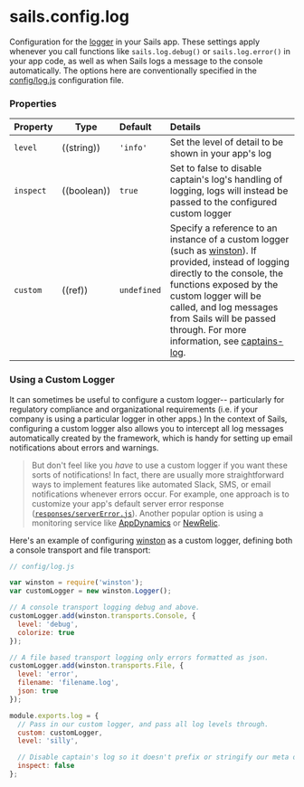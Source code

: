 # sails.config.log

Configuration for the [logger](http://sailsjs.com/documentation/concepts/logging) in your Sails app.  These settings apply whenever you call functions like `sails.log.debug()` or `sails.log.error()` in your app code, as well as when Sails logs a message to the console automatically.  The options here are conventionally specified in the [config/log.js](http://sailsjs.com/documentation/anatomy/myApp/config/log.js.html) configuration file.


### Properties

| Property  | Type        | Default     | Details                                                                             |
|:----------|-------------|:------------|:------------------------------------------------------------------------------------|
| `level`   | ((string))  | `'info'`    | Set the level of detail to be shown in your app's log
| `inspect` | ((boolean)) | `true`      | Set to false to disable captain's log's handling of logging, logs will instead be passed to the configured custom logger  |
| `custom`  | ((ref))     | `undefined` | Specify a reference to an instance of a custom logger (such as [winston](https://github.com/winstonjs/winston)).  If provided, instead of logging directly to the console, the functions exposed by the custom logger will be called, and log messages from Sails will be passed through.  For more information, see [captains-log](https://github.com/balderdashy/captains-log/blob/master/README.md#why-use-a-custom-logger).

### Using a Custom Logger

It can sometimes be useful to configure a custom logger-- particularly for regulatory compliance and organizational requirements (i.e. if your company is using a particular logger in other apps.)  In the context of Sails, configuring a custom logger also allows you to intercept all log messages automatically created by the framework, which is handy for setting up email notifications about errors and warnings.

> But don't feel like you _have_ to use a custom logger if you want these sorts of notifications!  In fact, there are usually more straightforward ways to implement features like automated Slack, SMS, or email notifications whenever errors occur.  For example, one approach is to customize your app's default server error response ([`responses/serverError.js`](http://sailsjs.com/documentation/anatomy/my-app/api/responses/server-error-js)).  Another popular option is using a monitoring service like [AppDynamics](https://www.appdynamics.com/nodejs/sails/) or [NewRelic](https://discuss.newrelic.com/t/using-newrelic-with-sails-js/3338/8).


Here's an example of configuring [winston](https://github.com/winstonjs/winston) as a custom logger, defining both a console transport and file transport:

```javascript
// config/log.js

var winston = require('winston');
var customLogger = new winston.Logger();

// A console transport logging debug and above.
customLogger.add(winston.transports.Console, {
  level: 'debug',
  colorize: true
});

// A file based transport logging only errors formatted as json.
customLogger.add(winston.transports.File, {
  level: 'error',
  filename: 'filename.log',
  json: true
});

module.exports.log = {
  // Pass in our custom logger, and pass all log levels through.
  custom: customLogger,
  level: 'silly',

  // Disable captain's log so it doesn't prefix or stringify our meta data.
  inspect: false
};
```



<docmeta name="displayName" value="sails.config.log">
<docmeta name="pageType" value="property">


